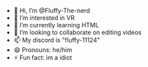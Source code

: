- 👋 Hi, I’m @Fluffy-The-nerd
- 👀 I’m interested in VR
- 🌱 I’m currently learning HTML
- 💞️ I’m looking to collaborate on editing videos
- 📫 My discord is "fluffy-11124"
- 😄 Pronouns: he/him
- ⚡ Fun fact: im a idiot

<!---
Fluffy-The-nerd/Fluffy-The-nerd is a ✨ special ✨ repository because its `README.md` (this file) appears on your GitHub profile.
You can click the Preview link to take a look at your changes.
--->
